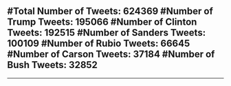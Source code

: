 #Total Number of Tweets: 624369 
#Number of Trump Tweets: 195066
#Number of Clinton Tweets: 192515
#Number of Sanders Tweets: 100109
#Number of Rubio Tweets: 66645
#Number of Carson Tweets: 37184
#Number of Bush Tweets: 32852
---
---
